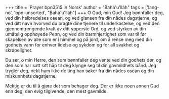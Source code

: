 +++
title = 'Prayer bpn3515 in Norsk'
author = "Bahá'u'lláh"
tags = ['lang-no', 'bpn-unsorted', "Bahá'u'lláh"]
+++
O Gud, min Gud! Jeg bønnfaller deg, ved din helbredelses osean, og ved glansen fra din nådes dagstjerne, og ved ditt navn hvorved du bragte dine tjenere til underkastelse, og ved den gjennomtrengende kraft av ditt ypperste Ord, og ved styrken av din umåtelig opphøyede Penn, og ved din barmhjertighet som var til før skapelsen av alle som er i himmel og på jord, om å rense meg med din godhets vann for enhver lidelse og sykdom og for all svakhet og skrøpelighet.
 
Du ser, o min Herre, den som bønnfaller deg vente ved din godhets dør, og den som har satt sitt håp til deg klynge seg til din gavmildhets bånd. Jeg trygler deg, nekt ham ikke de ting han søker fra din nådes osean og din miskunnhets dagstjerne.
 
Mektig er du til å gjøre det som behager deg. Der er ikke noen annen Gud enn deg, den evig tilgivende, den mest gavmilde.
